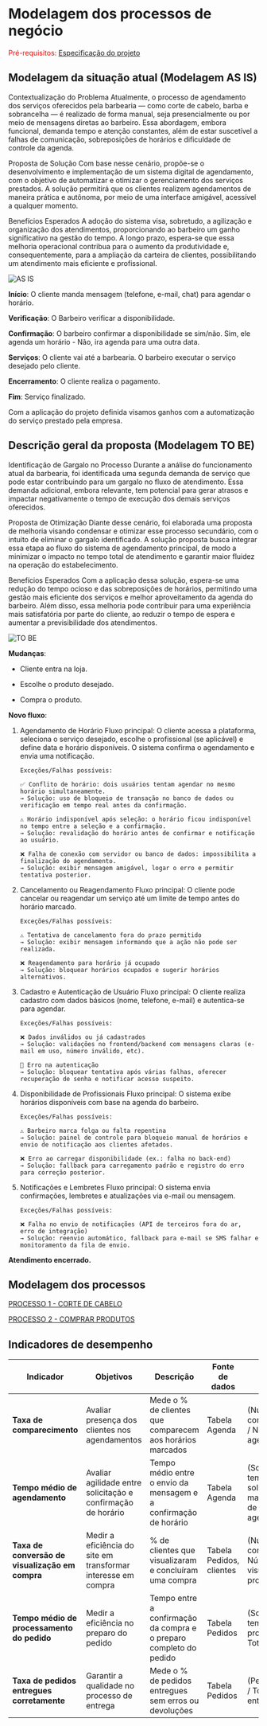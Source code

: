 # Modelagem dos processos de negócio

<span style="color:red">Pré-requisitos: <a href="02-Especificacao.md"> Especificação do projeto</a></span>

## Modelagem da situação atual (Modelagem AS IS)

Contextualização do Problema
Atualmente, o processo de agendamento dos serviços oferecidos pela barbearia — como corte de cabelo, barba e sobrancelha — é realizado de forma manual, seja presencialmente ou por meio de mensagens diretas ao barbeiro. Essa abordagem, embora funcional, demanda tempo e atenção constantes, além de estar suscetível a falhas de comunicação, sobreposições de horários e dificuldade de controle da agenda.

Proposta de Solução
Com base nesse cenário, propõe-se o desenvolvimento e implementação de um sistema digital de agendamento, com o objetivo de automatizar e otimizar o gerenciamento dos serviços prestados. A solução permitirá que os clientes realizem agendamentos de maneira prática e autônoma, por meio de uma interface amigável, acessível a qualquer momento.

Benefícios Esperados
A adoção do sistema visa, sobretudo, a agilização e organização dos atendimentos, proporcionando ao barbeiro um ganho significativo na gestão do tempo. A longo prazo, espera-se que essa melhoria operacional contribua para o aumento da produtividade e, consequentemente, para a ampliação da carteira de clientes, possibilitando um atendimento mais eficiente e profissional.

 ![AS IS](https://github.com/user-attachments/assets/d3836199-07c1-4cc5-a50e-a7e98b13b470)

**Início**: O cliente manda mensagem (telefone, e-mail, chat) para agendar o horário.

**Verificação**: O Barbeiro verificar a disponibilidade.

**Confirmação**: O barbeiro confirmar a disponibilidade se sim/não. Sim, ele agenda um horário - Não, ira agenda para uma outra data.

**Serviços**: O cliente vai até a barbearia. O barbeiro executar o serviço desejado pelo cliente.

**Encerramento**: O cliente realiza o pagamento.

**Fim**: Serviço finalizado. 

Com a aplicação do projeto definida visamos ganhos com a automatização do serviço prestado pela empresa.

## Descrição geral da proposta (Modelagem TO BE)

Identificação de Gargalo no Processo
Durante a análise do funcionamento atual da barbearia, foi identificada uma segunda demanda de serviço que pode estar contribuindo para um gargalo no fluxo de atendimento. Essa demanda adicional, embora relevante, tem potencial para gerar atrasos e impactar negativamente o tempo de execução dos demais serviços oferecidos.

Proposta de Otimização
Diante desse cenário, foi elaborada uma proposta de melhoria visando condensar e otimizar esse processo secundário, com o intuito de eliminar o gargalo identificado. A solução proposta busca integrar essa etapa ao fluxo do sistema de agendamento principal, de modo a minimizar o impacto no tempo total de atendimento e garantir maior fluidez na operação do estabelecimento.

Benefícios Esperados
Com a aplicação dessa solução, espera-se uma redução do tempo ocioso e das sobreposições de horários, permitindo uma gestão mais eficiente dos serviços e melhor aproveitamento da agenda do barbeiro. Além disso, essa melhoria pode contribuir para uma experiência mais satisfatória por parte do cliente, ao reduzir o tempo de espera e aumentar a previsibilidade dos atendimentos. 

![TO BE](https://github.com/user-attachments/assets/f9e58658-4773-481b-84e8-003039748046)

**Mudanças**:
- Cliente entra na loja.

- Escolhe o produto desejado.

- Compra o produto.

**Novo fluxo**:

1. Agendamento de Horário
      Fluxo principal:
      O cliente acessa a plataforma, seleciona o serviço desejado, escolhe o profissional (se aplicável) e define data e horário disponíveis. O sistema confirma o agendamento e envia uma notificação.
    
       Exceções/Falhas possíveis:
       
       ✅ Conflito de horário: dois usuários tentam agendar no mesmo horário simultaneamente.
       → Solução: uso de bloqueio de transação no banco de dados ou verificação em tempo real antes da confirmação.
       
       ⚠️ Horário indisponível após seleção: o horário ficou indisponível no tempo entre a seleção e a confirmação.
       → Solução: revalidação do horário antes de confirmar e notificação ao usuário.
       
       ❌ Falha de conexão com servidor ou banco de dados: impossibilita a finalização do agendamento.
       → Solução: exibir mensagem amigável, logar o erro e permitir tentativa posterior.

2. Cancelamento ou Reagendamento
       Fluxo principal:
       O cliente pode cancelar ou reagendar um serviço até um limite de tempo antes do horário marcado.
       
       Exceções/Falhas possíveis:
       
       ⚠️ Tentativa de cancelamento fora do prazo permitido
       → Solução: exibir mensagem informando que a ação não pode ser realizada.
       
       ❌ Reagendamento para horário já ocupado
       → Solução: bloquear horários ocupados e sugerir horários alternativos.

3. Cadastro e Autenticação de Usuário
       Fluxo principal:
       O cliente realiza cadastro com dados básicos (nome, telefone, e-mail) e autentica-se para agendar.
       
       Exceções/Falhas possíveis:
       
       ❌ Dados inválidos ou já cadastrados
       → Solução: validações no frontend/backend com mensagens claras (e-mail em uso, número inválido, etc).
       
       🔐 Erro na autenticação
       → Solução: bloquear tentativa após várias falhas, oferecer recuperação de senha e notificar acesso suspeito.

4. Disponibilidade de Profissionais
       Fluxo principal:
       O sistema exibe horários disponíveis com base na agenda do barbeiro.
       
       Exceções/Falhas possíveis:
       
       ⚠️ Barbeiro marca folga ou falta repentina
       → Solução: painel de controle para bloqueio manual de horários e envio de notificação aos clientes afetados.
       
       ❌ Erro ao carregar disponibilidade (ex.: falha no back-end)
       → Solução: fallback para carregamento padrão e registro do erro para correção posterior.

5. Notificações e Lembretes
       Fluxo principal:
       O sistema envia confirmações, lembretes e atualizações via e-mail ou mensagem.
       
       Exceções/Falhas possíveis:
       
       ❌ Falha no envio de notificações (API de terceiros fora do ar, erro de integração)
       → Solução: reenvio automático, fallback para e-mail se SMS falhar e monitoramento da fila de envio.

**Atendimento encerrado.**


## Modelagem dos processos

[PROCESSO 1 - CORTE DE CABELO](./processes/processo-1-nome-do-processo.md "Detalhamento do processo 1.")

[PROCESSO 2 - COMPRAR PRODUTOS](./processes/processo-2-nome-do-processo.md "Detalhamento do processo 2.")


## Indicadores de desempenho


| **Indicador** | **Objetivos** | **Descrição** | **Fonte de dados** | **Fórmula de cálculo** |
| ---           | ---           | ---           | ---             | ---             |
| **Taxa de comparecimento** | Avaliar presença dos clientes nos agendamentos | Mede o % de clientes que comparecem aos horários marcados | Tabela Agenda | (Número de comparecimentos / Número total de agendamentos) |
| **Tempo médio de agendamento** | Avaliar agilidade entre solicitação e confirmação de horário| Tempo médio entre o envio da mensagem e a confirmação de horário | Tabela Agenda | (Soma dos tempos entre solicitação e marcação / Total de agendamentos) |
| **Taxa de conversão de visualização em compra** | Medir a eficiência do site em transformar interesse em compra | % de clientes que visualizaram e concluíram uma compra | Tabela Pedidos, clientes | (Número de compras / Número de visualizações de produtos) |
| **Tempo médio de processamento do pedido** | Medir a eficiência no preparo do pedido | Tempo entre a confirmação da compra e o preparo completo do pedido | Tabela Pedidos | (Soma dos tempos de processamento / Total de pedidos) |
| **Taxa de pedidos entregues corretamente** | Garantir a qualidade no processo de entrega | Mede o % de pedidos entregues sem erros ou devoluções | Tabela Pedidos | (Pedidos corretos / Total de pedidos entregues) |
